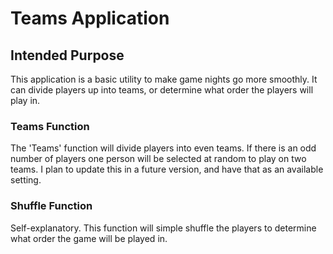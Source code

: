 # Teams Application

## Intended Purpose
This application is a basic utility to make game nights go more smoothly.  It can divide players up into teams, or determine what order the players will play in.

### Teams Function
The 'Teams' function will divide players into even teams.  If there is an odd number of players one person will be selected at random to play on two teams.  I plan to update this in a future version, and have that as an available setting.

### Shuffle Function
Self-explanatory.  This function will simple shuffle the players to determine what order the game will be played in.
